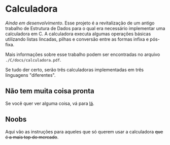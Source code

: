 # Calculadora
_Ainda em desenvolvimento_.
Esse projeto é a revitalização de um antigo trabalho de Estrutura de Dados para o qual era
necessário implementar uma calculadora em C.
A calculadora executa algumas operações básicas utilizando listas lincadas, pilhas e conversão
entre as formas infixa e pós-fixa.

Mais informações sobre esse trabalho podem ser encontradas no arquivo `./C/docs/calculadora.pdf`.

Se tudo der certo, serão três calculadoras implementadas em três linguagens "diferentes".

## Não tem muita coisa pronta
Se você quer ver alguma coisa, vá para [lá](https://github.com/y-azvd/calculator/tree/list/C).

## Noobs
Aqui vão as instruções para aqueles que só querem usar a calculadora ~~que é a mais top do mercado~~.
